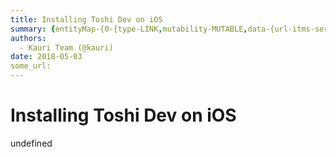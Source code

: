 ```yaml
---
title: Installing Toshi Dev on iOS
summary: {entityMap-{0-{type-LINK,mutability-MUTABLE,data-{url-itms-services-//?action=download-manifest&url=https-//www.toshi.org/toshi-dev/manifest.plist}},blocks-[{key-foo,text-,type-unstyled,depth-0,inlineStyleRanges-,entityRanges-,data-{}},{key-d9oqo,text-,type-atomic,depth-0,inlineStyleRanges-,entityRanges-,data-{src-https-//files.readme.io/cb1a207-display_image.png,type-image,display-medium},{key-pd94,text-Toshi Dev is a version of the Toshi client that provides a testing environment for use by de
authors:
  - Kauri Team (@kauri)
date: 2018-05-03
some_url: 
---
```


# Installing Toshi Dev on iOS


undefined
